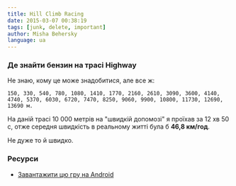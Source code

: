 ```yaml
---
title: Hill Climb Racing
date: 2015-03-07 00:38:19
tags: [junk, delete, important]
author: Misha Behersky
language: ua
---
```


### Де знайти бензин на трасі Highway
 Не знаю, кому це може знадобитися, але все ж:

```
150, 330, 540, 780, 1080, 1410, 1770, 2160, 2610, 3090, 3600, 4140, 4740, 5370, 6030, 6720, 7470, 8250, 9060, 9900, 10800, 11730, 12690, 13690 м.
```

На даній трасі 10 000 метрів на "швидкій допомозі" я проїхав за 12 хв 50 с, отже середня швидкість в реальному житті була б **46,8 км/год**.

Не дуже то й швидко.

### Ресурси

* [Завантажити цю гру на Android](https://play.google.com/store/apps/details?id=com.fingersoft.hillclimb&hl=en)

